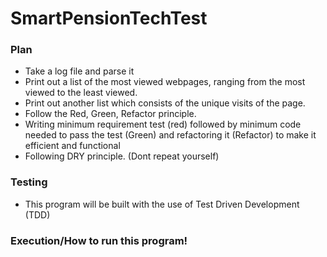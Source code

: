 # SmartPensionTechTest

### Plan

- Take a log file and parse it
- Print out a list of the most viewed webpages, ranging from the most viewed to the least viewed.
- Print out another list which consists of the unique visits of the page.
- Follow the Red, Green, Refactor principle. 
- Writing minimum requirement test (red) followed by minimum code needed to pass the test (Green) and      refactoring it (Refactor) to make it efficient and functional
- Following DRY principle. (Dont repeat yourself)


### Testing

- This program will be  built with the use of Test Driven Development (TDD)

### Execution/How to run this program!





